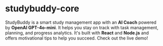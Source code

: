 # studybuddy-core
StudyBuddy is a smart study management app with an **AI Coach** powered by **OpenAI GPT-4o-mini**. It helps you stay on track with task management, planning, and progress analytics. It's built with **React** and **Node.js** and offers motivational tips to help you succeed. Check out the live demo!
